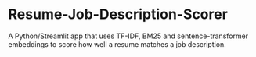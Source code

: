 # Resume-Job-Description-Scorer
A Python/Streamlit app that uses TF-IDF, BM25 and sentence-transformer embeddings to score how well a resume matches a job description.

